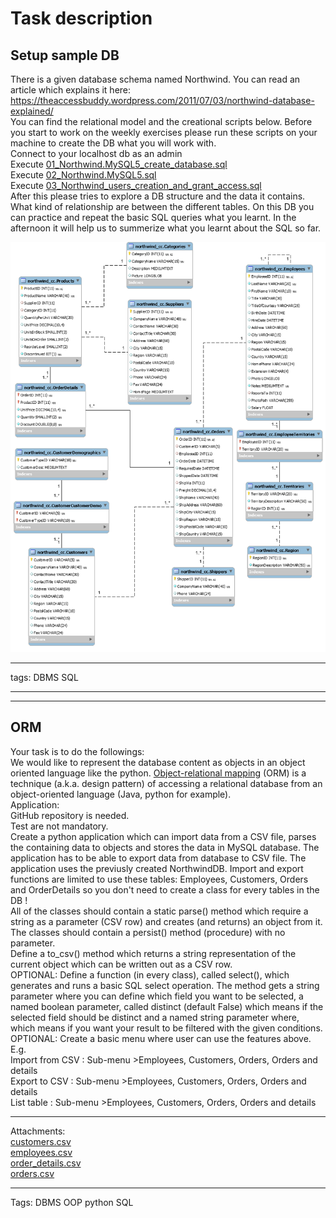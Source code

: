 # Task description

## Setup sample DB

There is a given database schema named Northwind. You can read an article which explains it here:  
https://theaccessbuddy.wordpress.com/2011/07/03/northwind-database-explained/  
You can find the relational model and the creational scripts below. Before you start to work on the weekly exercises please run these scripts on your machine to create the DB what you will work with.  
Connect to your localhost db as an admin  
Execute [01_Northwind.MySQL5_create_database.sql](sample/01_Northwind.MySQL5_create_database.sql)  
Execute [02_Northwind.MySQL5.sql](sample/02_Northwind.MySQL5.sql)  
Execute [03_Northwind_users_creation_and_grant_access.sql](sample/03_Northwind_users_creation_and_grant_access.sql)  
After this please tries to explore a DB structure and the data it contains. What kind of relationship are between the different tables. On this DB you can practice and repeat the basic SQL queries what you learnt. In the afternoon it will help us to summerize what you learnt about the SQL so far.

![](sample/remote_northwind.png)

-----------

tags: DBMS SQL

------------------

------------------

## ORM

Your task is to do the followings:  
We would like to represent the database content as objects in an object oriented language like the python. [Object-relational mapping](https://en.wikipedia.org/wiki/Object-relational_mapping) (ORM) is a technique (a.k.a. design pattern) of accessing a relational database from an object-oriented language (Java, python for example).  
Application:  
GitHub repository is needed.  
Test are not mandatory.  
Create a python application which can import data from a CSV file, parses the containing data to objects and stores the data in MySQL database. The application has to be able to export data from database to CSV file. The application uses the previusly created NorthwindDB. Import and export functions are limited to use these tables: Employees, Customers, Orders and OrderDetails so you don't need to create a class for every tables in the DB !  
All of the classes should contain a static parse() method which require a string as a parameter (CSV row) and creates (and returns) an object from it.  
The classes should contain a persist() method (procedure) with no parameter.  
Define a to_csv() method which returns a string representation of the current object which can be written out as a CSV row.  
OPTIONAL: Define a function (in every class), called select(), which generates and runs a basic SQL select operation. The method gets a string parameter where you can define which field you want to be selected, a named boolean parameter, called distinct (default False) which means if the selected field should be distinct and a named string parameter where, which means if you want your result to be filtered with the given conditions.  
OPTIONAL: Create a basic menu where user can use the features above.  
E.g.  
Import from CSV : Sub-menu >Employees, Customers, Orders, Orders and details  
Export to CSV : Sub-menu >Employees, Customers, Orders, Orders and details  
List table : Sub-menu >Employees, Customers, Orders, Orders and details  

--------

Attachments:  
[customers.csv](sample/customers.csv)  
[employees.csv](sample/employees.csv)  
[order_details.csv](sample/oder_details.csv)  
[orders.csv](sample/orders.csv)  

--------

Tags: DBMS OOP python SQL

